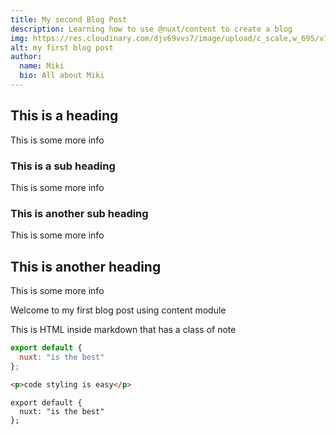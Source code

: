 ```yaml
---
title: My second Blog Post
description: Learning how to use @nuxt/content to create a blog
img: https://res.cloudinary.com/djv69vvs7/image/upload/c_scale,w_695/v1629730831/paul-skorupskas-7KLa-xLbSXA-unsplash_ljdhta.jpg
alt: my first blog post
author:
  name: Miki
  bio: All about Miki
---
```


## This is a heading

This is some more info

### This is a sub heading

This is some more info

### This is another sub heading

This is some more info

## This is another heading

This is some more info

Welcome to my first blog post using content module

<div class="p-4 mb-4 text-white bg-blue-500">
  This is HTML inside markdown that has a class of note
</div>

<info-box>
  <template #info-box>
    This is a vue component inside markdown using slots
  </template>
</info-box>

```js
export default {
  nuxt: "is the best"
};
```

```html
<p>code styling is easy</p>
```

```js[my-first-blog-post.md]
export default {
  nuxt: "is the best"
};
```
